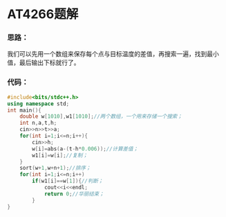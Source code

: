 # AT4266题解
### 思路：
我们可以先用一个数组来保存每个点与目标温度的差值，再搜索一遍，找到最小值，最后输出下标就行了。


### 代码：
```cpp
#include<bits/stdc++.h>
using namespace std;
int main(){
	double w[1010],w1[1010];//两个数组，一个用来存储一个搜索； 
	int n,a,t,h;
	cin>>n>>t>>a;
	for(int i=1;i<=n;i++){
		cin>>h;
		w[i]=abs(a-(t-h*0.006));//计算差值； 
		w1[i]=w[i];//复制； 
	}
	sort(w+1,w+n+1);//排序； 
	for(int i=1;i<=n;i++)
		if(w1[i]==w[1]){//判断； 
			cout<<i<<endl;
			return 0;//华丽结束； 
		}
}
```
